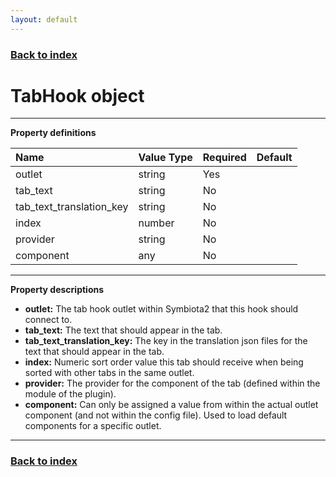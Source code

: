```yaml
---
layout: default
---
```


### [Back to index](./index.html)

# TabHook object

* * *

**Property definitions**

| Name                       | Value Type  | Required | Default |
|:---------------------------|:------------|:---------|:--------|
| outlet                     | string      | Yes      |         |
| tab_text                   | string      | No       |         |
| tab_text_translation_key   | string      | No       |         |
| index                      | number      | No       |         |
| provider                   | string      | No       |         |
| component                  | any         | No       |         |

* * *

**Property descriptions**

- **outlet:** The tab hook outlet within Symbiota2 that this hook should connect to.
- **tab_text:** The text that should appear in the tab.
- **tab_text_translation_key:** The key in the translation json files for the text that should appear in the tab.
- **index:** Numeric sort order value this tab should receive when being sorted with other tabs in the same outlet.
- **provider:** The provider for the component of the tab (defined within the module of the plugin).
- **component:** Can only be assigned a value from within the actual outlet component (and not within the config file). 
    Used to load default components for a specific outlet.

* * *

### [Back to index](./index.html)
